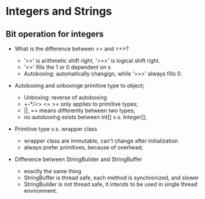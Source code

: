 # Integers and Strings

## Bit operation for integers

- What is the difference between >> and >>>?
    - '>>' is arithmetic shift right, '>>>' is logical shift right.
    - '>>' fills the 1 or 0 dependent on s
    - Autoboxing: automatically changign, while '>>>' always fills 0.
    
- Autoboxing and unboxinge primitive type to object;
    - Unboxing: reverse of autoboxing
    - +-*/<> <= >= only applies to primitive types;
    - ||, == means differently between two types;
    - no autoboxing exists between int[] v.s. Integer[];

- Primitive type v.s. wrapper class
    - wrapper class are immutable, can't change after initialization
    - always prefer primitives, because of overhead;   
     
- Difference between StringBuilder and StringBuffer
    - exactly the same thing
    - StringBuffer is thread safe, each method is synchronized, and slower
    - StringBuilder is not thread safe, it intends to be used in single thread environment.
    
    
